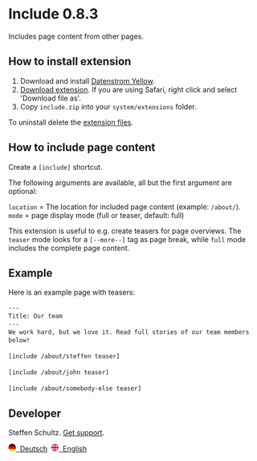 Include 0.8.3
=============
Includes page content from other pages. 

## How to install extension

1. Download and install [Datenstrom Yellow](https://github.com/datenstrom/yellow/).
2. [Download extension](https://github.com/schulle4u/yellow-extensions-schulle4u/raw/master/zip/include.zip). If you are using Safari, right click and select 'Download file as'.
3. Copy `include.zip` into your `system/extensions` folder.

To uninstall delete the [extension files](extension.ini).

## How to include page content

Create a `[include]` shortcut. 

The following arguments are available, all but the first argument are optional:

`location` = The location for included page content (example: `/about/`).  
`mode` = page display mode (full or teaser, default: full)

This extension is useful to e.g. create teasers for page overviews. The `teaser` mode looks for a `[--more--]` tag as page break, while `full` mode includes the complete page content. 

## Example

Here is an example page with teasers: 

```
---
Title: Our team
---
We work hard, but we love it. Read full stories of our team members below! 

[include /about/steffen teaser]

[include /about/john teaser]

[include /about/somebody-else teaser]
```

## Developer

Steffen Schultz. [Get support](https://github.com/schulle4u/yellow-extensions-schulle4u/issues).

<p>
<a href="README-de.md"><img src="https://raw.githubusercontent.com/datenstrom/yellow-extensions/master/features/help/language-de.png" width="15" height="15" alt="Deutsch">&nbsp; Deutsch</a>&nbsp;
<a href="README.md"><img src="https://raw.githubusercontent.com/datenstrom/yellow-extensions/master/features/help/language-en.png" width="15" height="15" alt="English">&nbsp; English</a>&nbsp;
</p>
